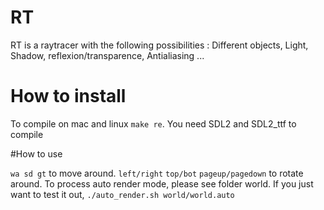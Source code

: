 # RT

RT is a raytracer with the following possibilities : Different objects, Light, Shadow, reflexion/transparence, Antialiasing ...

# How to install

To compile on mac and linux `make re`.
You need SDL2 and SDL2_ttf to compile

#How to use

`wa sd gt` to move around.
`left/right` `top/bot` `pageup/pagedown` to rotate around.
To process auto render mode, please see folder world.
If you just want to test it out, `./auto_render.sh world/world.auto`
